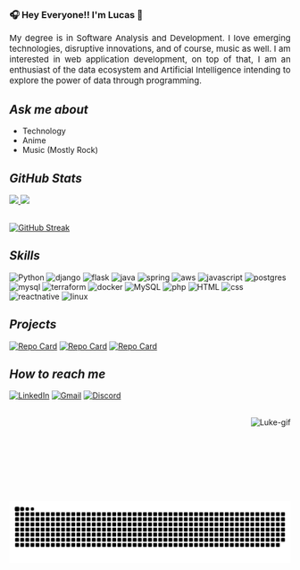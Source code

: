 ### 🎧 Hey Everyone!! I'm Lucas 🎸
  <p style="font-size: 15px; text-align: justify"> My degree is in Software Analysis and Development. I love emerging technologies, disruptive innovations, and of course, music as well. I am interested in web application development, on top of that, I am an enthusiast of the data ecosystem and Artificial Intelligence intending to explore the power of data through programming. </p>

## ***Ask me about***
- Technology
- Anime
- Music (Mostly Rock)


<!-- ## Minhas Contribuições -->

## ***GitHub Stats***
<div>
  <a href="https://github.com/luk3mn">
    <img height="180em" src="https://github-readme-stats.vercel.app/api?username=luk3mn&show_icons=true&theme=dracula&include_all_commits=true&count_private=false"/>
    <img height="180em" src="https://github-readme-stats.vercel.app/api/top-langs/?username=luk3mn&layout=compact&langs_count=6&theme=dracula"/>
  </a>
</div><br/>

[![GitHub Streak](https://streak-stats.demolab.com/?user=luk3mn&theme=dracula&card_width=600px)](https://git.io/streak-stats)

## ***Skills***
![Python](https://img.shields.io/badge/python-%23000?style=for-the-badge&logo=python&color=%23000)
![django](https://img.shields.io/badge/Django-%23000?style=for-the-badge&logo=django&logoColor=092E20)
![flask](https://img.shields.io/badge/Flask-%23000?style=for-the-badge&logo=flask&logoColor=white)
![java](https://img.shields.io/badge/Java-%23000?style=for-the-badge&logo=openjdk&logoColor=ED8B00)
![spring](https://img.shields.io/badge/Spring-%23000?style=for-the-badge&logo=spring&logoColor=6DB33F)
![aws](https://img.shields.io/badge/AWS-%23000?style=for-the-badge&logo=amazon-aws&logoColor=yellow)
![javascript](https://img.shields.io/badge/javascript-%23000?style=for-the-badge&logo=javascript&color=%23000)
![postgres](https://img.shields.io/badge/postgresql-%23000?style=for-the-badge&logo=postgresql)
![mysql](https://img.shields.io/badge/MySQL-%23000?style=for-the-badge&logo=mysql&logoColor=white)
![terraform](https://img.shields.io/badge/terraform-%23000?style=for-the-badge&logo=terraform)
![docker](https://img.shields.io/badge/docker-%23000?style=for-the-badge&logo=docker)
![MySQL](https://img.shields.io/badge/MySQL-%23000?style=for-the-badge&logo=mysql)
![php](https://img.shields.io/badge/php-%23000?style=for-the-badge&logo=php)
![HTML](https://img.shields.io/badge/HTML-%23000?style=for-the-badge&logo=html5)
![css](https://img.shields.io/badge/css3-%23000?style=for-the-badge&logo=css3)
![reactnative](https://img.shields.io/badge/React_Native-%23000?style=for-the-badge&logo=react&logoColor=61DAFB)
![linux](https://img.shields.io/badge/linux-%23000?style=for-the-badge&logo=linux)

<!--
[![GitHub Streak](https://streak-stats.demolab.com/?user=luk3mn&theme=radical&background=000&border=30A3DC&dates=FFF)](https://git.io/streak-stats)
-->
## ***Projects***
<!--[![Repo Card](https://github-readme-stats.vercel.app/api/pin/?username=anuraghazra&repo=github-readme-stats&cache_seconds=86400&theme=radical)](https://github.com/luk3mn/app_database_container)-->
[![Repo Card](https://github-readme-stats.vercel.app/api/pin/?username=luk3mn&repo=app_database_container&cache_seconds=86400&theme=radical)](https://github.com/luk3mn/app_database_container)
[![Repo Card](https://github-readme-stats.vercel.app/api/pin/?username=luk3mn&repo=shopping-list&cache_seconds=86400&theme=radical)](https://github.com/luk3mn/shopping-list)
[![Repo Card](https://github-readme-stats.vercel.app/api/pin/?username=luk3mn&repo=dslist&cache_seconds=86400&theme=radical)](https://github.com/luk3mn/dslist)

## ***How to reach me***
<!--[![GitHub](https://img.shields.io/badge/github-%23000?style=for-the-badge&logo=github&logoColor=fff)](https://github.com/luk3mn)-->
[![LinkedIn](https://img.shields.io/badge/-LinkedIn-%230077B5?style=for-the-badge&logo=linkedin&logoColor=white)](https://www.linkedin.com/in/lucasmaues/)
[![Gmail](https://img.shields.io/badge/-Gmail-%23333?style=for-the-badge&logo=gmail&logoColor=white)](mailto:lucasnunes2030@gmail.com)
[![Discord](https://img.shields.io/badge/-Discord-5865f2?style=for-the-badge&logo=discord&logoColor=white)]()

<div style="display: inline_block"><br>
<!--   <img align="center" alt="Python" height="50" width="50" src="https://cdn.jsdelivr.net/gh/devicons/devicon/icons/python/python-original.svg">
  <img align="center" alt="JavaScript" height="50" width="50" src="https://cdn.jsdelivr.net/gh/devicons/devicon/icons/javascript/javascript-plain.svg">
  <img align="center" alt="HTML" height="50" width="50" src="https://cdn.jsdelivr.net/gh/devicons/devicon/icons/html5/html5-plain-wordmark.svg">
  <img align="center" alt="CSS" height="50" width="50" src="https://cdn.jsdelivr.net/gh/devicons/devicon/icons/css3/css3-plain-wordmark.svg">
  <img align="center" alt="PHP" height="60" width="70" src="https://cdn.jsdelivr.net/gh/devicons/devicon/icons/php/php-plain.svg">
  <img align="center" alt="MySql" height="70" width="80" src="https://cdn.jsdelivr.net/gh/devicons/devicon/icons/mysql/mysql-original-wordmark.svg">
  <img align="center" alt="React-Native" height="50" width="50" src="https://cdn.jsdelivr.net/gh/devicons/devicon/icons/react/react-original.svg"> -->

  <img height="150px" align="right" alt="Luke-gif" src="https://i.pinimg.com/originals/cd/04/41/cd0441768e32f23aae339623f81dcec9.gif"> 
</div>

![Snake animation](https://github.com/luk3mn/luk3mn/blob/output/github-contribution-grid-snake.svg)
